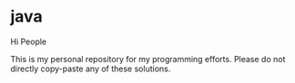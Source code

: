 # java

Hi People

This is my personal repository for my programming efforts.
Please do not directly copy-paste any of  these solutions.
